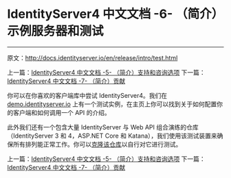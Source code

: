 # IdentityServer4 中文文档 -6- （简介）示例服务器和测试
-------------------------------------------------

原文：http://docs.identityserver.io/en/release/intro/test.html

上一篇：[IdentityServer4 中文文档 -5- （简介）支持和咨询选项](http://www.cnblogs.com/ideck/p/ids_intro_5.html)
下一篇：[IdentityServer4 中文文档 -7- （简介）贡献](http://www.cnblogs.com/ideck/p/ids_intro_7.html)


你可以在你喜欢的客户端库中尝试 IdentityServer4。我们在 [demo.identityserver.io](https://demo.identityserver.io/) 上有一个测试实例，在主页上你可以找到关于如何配置你的客户端和如何调用一个 API 的介绍。

此外我们还有一个包含大量 IdentityServer 与 Web API 组合演练的仓库（IdentityServer 3 和 4，ASP.NET Core 和 Katana），我们使用该测试装置来确保所有排列能正常工作。你可以[克隆该仓库](https://github.com/IdentityServer/CrossVersionIntegrationTests)以自行对它进行测试。

上一篇：[IdentityServer4 中文文档 -5- （简介）支持和咨询选项](http://www.cnblogs.com/ideck/p/ids_intro_5.html)
下一篇：[IdentityServer4 中文文档 -7- （简介）贡献](http://www.cnblogs.com/ideck/p/ids_intro_7.html)